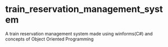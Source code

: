 # train_reservation_management_system
A train reservation management system made using winforms(C#) and concepts of Object Oriented Programming
